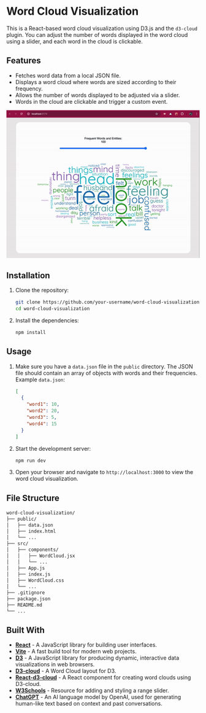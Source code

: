 # Word Cloud Visualization

This is a React-based word cloud visualization using D3.js and the `d3-cloud` plugin. You can adjust the number of words displayed in the word cloud using a slider, and each word in the cloud is clickable.

## Features

- Fetches word data from a local JSON file.
- Displays a word cloud where words are sized according to their frequency.
- Allows the number of words displayed to be adjusted via a slider.
- Words in the cloud are clickable and trigger a custom event.

![Word Cloud Screen recording](./public/ScreenRecording01.gif)

## Installation

1. Clone the repository:

   ```bash
   git clone https://github.com/your-username/word-cloud-visualization.git
   cd word-cloud-visualization
   ```

2. Install the dependencies:

   ```bash
   npm install
   ```

## Usage

1. Make sure you have a `data.json` file in the `public` directory. The JSON file should contain an array of objects with words and their frequencies. Example `data.json`:

   ```json
   [
     {
       "word1": 10,
       "word2": 20,
       "word3": 5,
       "word4": 15
     }
   ]
   ```

2. Start the development server:

   ```bash
   npm run dev
   ```

3. Open your browser and navigate to `http://localhost:3000` to view the word cloud visualization.

## File Structure

```plaintext
word-cloud-visualization/
├── public/
│   ├── data.json
│   ├── index.html
│   └── ...
├── src/
│   ├── components/
│   │   ├── WordCloud.jsx
│   │   └── ...
│   ├── App.js
│   ├── index.js
│   ├── WordCloud.css
│   └── ...
├── .gitignore
├── package.json
├── README.md
└── ...
```

## Built With

- **[React](https://reactjs.org/)** - A JavaScript library for building user interfaces.
- **[Vite](https://vitejs.dev/)** - A fast build tool for modern web projects.
- **[D3](https://d3js.org/)** - A JavaScript library for producing dynamic, interactive data visualizations in web browsers.
- **[D3-cloud](https://github.com/jasondavies/d3-cloud)** - A Word Cloud layout for D3.
- **[React-d3-cloud](https://github.com/Yoctol/react-d3-cloud)** - A React component for creating word clouds using D3-cloud.
- **[W3Schools](https://www.w3schools.com/howto/howto_js_rangeslider.asp)** - Resource for adding and styling a range slider.
- **[ChatGPT](https://openai.com/chatgpt)** - An AI language model by OpenAI, used for generating human-like text based on context and past conversations.

